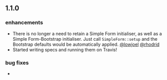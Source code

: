 ## 1.1.0

### enhancements
  * There is no longer a need to retain a Simple Form initialiser, as well as a Simple 
  Form-Bootstrap initialiser. Just call `SimpleForm::setup` and the Bootstrap defaults would be 
  automatically applied. [@lowjoel](https://github.com/lowjoel) 
  [@rhodrid](https://github.com/rhodrid)
  * Started writing specs and running them on Travis!  

### bug fixes
  * 
